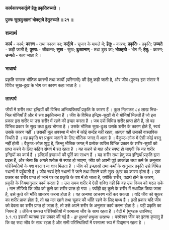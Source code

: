 #### कार्यकारणकर्तृत्वे हेतुः प्रकृतिरुच्यते ।
#### पुरुषः सुखदुःखानां भोक्तृत्वे हेतुरुच्यते ॥ २१ ॥

### शब्दार्थ

**कार्य** - कार्य; **कारण** - तथा कारण का; **कर्तृत्वे** - सृजन के मामले में; **हेतुः** - कारण; **प्रकृतिः** - प्रकृति; **उच्यते** - कही जाती है; **पुरुषः** - जीवात्मा; **सुख** - सुख; **दुःखानाम्** - तथा दुख का; **भोक्तृत्वे** - भोग में; **हेतुः** - कारण; **उच्यते** - कहा जाता है ।

### भावार्थ

प्रकृति समस्त भौतिक कारणों तथा कार्यों (परिणामों) की हेतु कही जाती है, और जीव (पुरुष) इस संसार में विविध सुख-दुख के भोग का कारण कहा जाता है ।

### तात्पर्य

जीवों में शरीर तथा इन्द्रियों की विभिन्न अभिव्यक्तियाँ प्रकृति के कारण हैं । कुल मिलाकर ८४ लाख भिन्न-भिन्न योनियाँ हैं और ये सब प्रकृतिजन्य हैं । जीव के विभिन्न इन्द्रिय-सुखों से ये योनियाँ मिलती हैं जो इस प्रकार इस शरीर या उस शरीर में रहने की इच्छा करता है । जब उसे विभिन्न शरीर प्राप्त होते हैं, तो वह विभिन्न प्रकार के सुख तथा दुःख भोगता है । उसके भौतिक सुख-दुःख उसके शरीर के कारण होते हैं, स्वयं उसके कारण नहीं । उसकी मूल अवस्था में भोग में कोई सन्देह नहीं रहता, अतएव वही उसकी वास्तविक स्थिति है । वह प्रकृति पर प्रभुत्व जताने के लिए भौतिक जगत् में आता है । वैकुण्ठ-लोक में ऐसी कोई वस्तु नहीं होती । वैकुण्ठ-लोक शुद्ध है, किन्तु भौतिक जगत् में प्रत्येक व्यक्ति विभिन्न प्रकार के शरीर-सुखों को प्राप्त करने के लिए कठिन संघर्ष में रत रहता है । यह कहने से बात और स्पष्ट हो जाएगी कि यह शरीर इन्द्रियों का कार्य है । इन्द्रियाँ इच्छाओं की पूर्ति का साधन हैं । यह शरीर तथा हेतु रूप इन्द्रियाँ प्रकृति द्वारा प्रदत्त हैं, और जैसा कि अगले श्लोक से स्पष्ट हो जाएगा, जीव को अपनी पूर्व आकांक्षा तथा कर्म के अनुसार परिस्थितियों के वश वरदान या शाप मिलता है । जीव की इच्छाओं तथा कर्मों के अनुसार प्रकृति उसे विभिन्न स्थानों में पहुँचाती है । जीव स्वयं ऐसे स्थानों में जाने तथा मिलने वाले सुख-दुःख का कारण होता है । एक प्रकार का शरीर प्राप्त हो जाने पर वह प्रकृति के वश में हो जाता है, क्योंकि शरीर, पदार्थ होने के कारण, प्रकृति के नियमानुसार कार्य करता है । उस समय शरीर में ऐसी शक्ति नहीं कि वह उस नियम को बदल सके । मान लीजिये कि जीव को कुत्ते का शरीर प्राप्त हो गया । ज्योंही वह कुत्ते के शरीर में स्थापित किया जाता है, उसे कुत्ते की भाँति आचरण करना होता है । वह अन्यथा आचरण नहीं कर सकता । यदि जीव को सूकर का शरीर प्राप्त होता है, तो वह मल खाने तथा सूकर की भाँति रहने के लिए बाध्य है । इसी प्रकार यदि जीव को देवता का शरीर प्राप्त हो जाता है, तो उसे अपने शरीर के अनुसार कार्य करना होता है । यही प्रकृति का नियम है । लेकिन समस्त परिस्थितियों में परमात्मा जीव के साथ रहता है । वेदों में (मुण्डक उपनिषद् ३.१.१) इसकी व्याख्या इस प्रकार की गई है - *द्वा सुपर्णा सयुजा सखायः* । परमेश्वर जीव पर इतना कृपालु है कि वह सदा जीव के साथ रहता है और सभी परिस्थितियों में परमात्मा रूप में विद्यमान रहता है ।